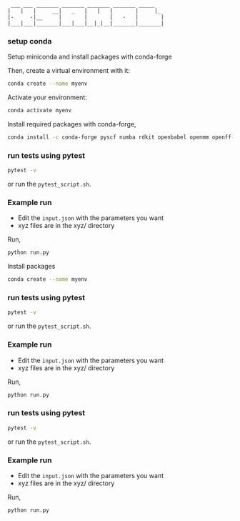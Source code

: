 ````{verbatim} 
 ___ ___ _______ _______ _______ _______ _____   
|   |   |     __|   _   |   |   |       |     |_ 
|-     -|__     |       |       |   -   |       |
|___|___|_______|___|___|__|_|__|_______|_______|

````

### setup conda

Setup miniconda and install packages with conda-forge

Then, create a virtual environment with it:
```sh
conda create --name myenv
```

Activate your environment:
```sh
conda activate myenv
```

Install required packages with conda-forge,
```sh
conda install -c conda-forge pyscf numba rdkit openbabel openmm openff-toolkit
```


### run tests using pytest
```sh
pytest -v

```
or run the `pytest_script.sh`.

### Example run

- Edit the `input.json` with the parameters you want
- xyz files are in the xyz/ directory

Run,
```sh
python run.py
```

Install packages
```sh
conda create --name myenv
```


### run tests using pytest
```sh
pytest -v

```
or run the `pytest_script.sh`.

### Example run

- Edit the `input.json` with the parameters you want
- xyz files are in the xyz/ directory

Run,
```sh
python run.py
```


### run tests using pytest
```sh
pytest -v

```
or run the `pytest_script.sh`.

### Example run

- Edit the `input.json` with the parameters you want
- xyz files are in the xyz/ directory

Run,
```sh
python run.py
```
